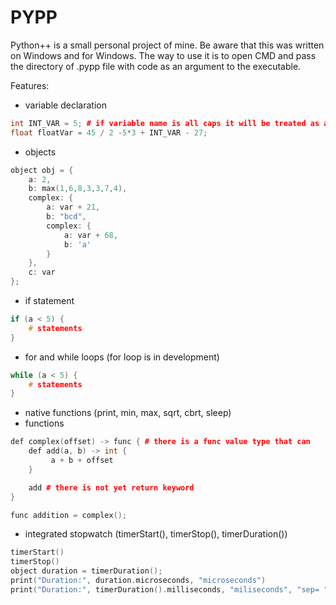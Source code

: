# PYPP
Python++ is a small personal project of mine. Be aware that this was written on Windows and for Windows.
The way to use it is to open CMD and pass the directory of .pypp file with code as an argument to the executable.

Features:
- variable declaration
```c++
int INT_VAR = 5; # if variable name is all caps it will be treated as a constant
float floatVar = 45 / 2 -5*3 + INT_VAR - 27;
```
- objects
```c++
object obj = {
    a: 2,
    b: max(1,6,8,3,3,7,4),
    complex: {
        a: var + 21,
        b: "bcd",
        complex: {
            a: var + 68,
            b: 'a'
        }
    },
    c: var
};
```
- if statement
```c++
if (a < 5) {
	# statements
}
```
- for and while loops (for loop is in development)
```c++
while (a < 5) {
	# statements
}
```
- native functions (print, min, max, sqrt, cbrt, sleep)
- functions
```c++
def complex(offset) -> func { # there is a func value type that can 
    def add(a, b) -> int {
         a + b + offset
    }

    add # there is not yet return keyword 
}

func addition = complex();
```
- integrated stopwatch (timerStart(), timerStop(), timerDuration())
```c++
timerStart()
timerStop()
object duration = timerDuration();
print("Duration:", duration.microseconds, "microseconds")
print("Duration:", timerDuration().milliseconds, "miliseconds", "sep= ")
```
